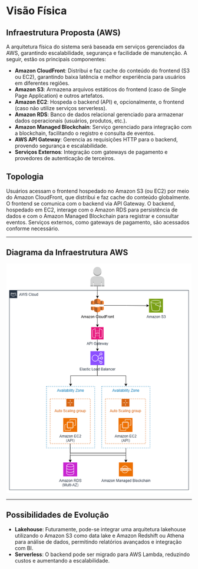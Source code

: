 # Visão Física

## Infraestrutura Proposta (AWS)

A arquitetura física do sistema será baseada em serviços gerenciados da AWS, garantindo escalabilidade, segurança e facilidade de manutenção. A seguir, estão os principais componentes:

- **Amazon CloudFront**: Distribui e faz cache do conteúdo do frontend (S3 ou EC2), garantindo baixa latência e melhor experiência para usuários em diferentes regiões.
- **Amazon S3**: Armazena arquivos estáticos do frontend (caso de Single Page Application) e outros artefatos.
- **Amazon EC2**: Hospeda o backend (API) e, opcionalmente, o frontend (caso não utilize serviços serverless).
- **Amazon RDS**: Banco de dados relacional gerenciado para armazenar dados operacionais (usuários, produtos, etc.).
- **Amazon Managed Blockchain**: Serviço gerenciado para integração com a blockchain, facilitando o registro e consulta de eventos.
- **AWS API Gateway**: Gerencia as requisições HTTP para o backend, provendo segurança e escalabilidade.
- **Serviços Externos**: Integração com gateways de pagamento e provedores de autenticação de terceiros.

## Topologia 

Usuários acessam o frontend hospedado no Amazon S3 (ou EC2) por meio do Amazon CloudFront, que distribui e faz cache do conteúdo globalmente. O frontend se comunica com o backend via API Gateway. O backend, hospedado em EC2, interage com o Amazon RDS para persistência de dados e com o Amazon Managed Blockchain para registrar e consultar eventos. Serviços externos, como gateways de pagamento, são acessados conforme necessário.

---

## Diagrama da Infraestrutura AWS

![Diagrama AWS](../diagramas/diagrama_de_infra_aws.png)

---

## Possibilidades de Evolução
- **Lakehouse**: Futuramente, pode-se integrar uma arquitetura lakehouse utilizando o Amazon S3 como data lake e Amazon Redshift ou Athena para análise de dados, permitindo relatórios avançados e integração com BI.
- **Serverless**: O backend pode ser migrado para AWS Lambda, reduzindo custos e aumentando a escalabilidade.
